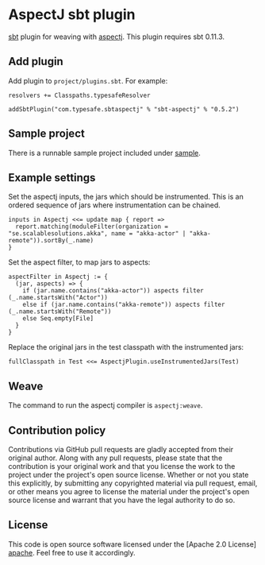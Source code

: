 AspectJ sbt plugin
==================

[sbt] plugin for weaving with [aspectj]. This plugin requires sbt 0.11.3.

[sbt]: https://github.com/harrah/xsbt
[aspectj]: http://www.eclipse.org/aspectj/


Add plugin
----------

Add plugin to `project/plugins.sbt`. For example:

    resolvers += Classpaths.typesafeResolver

    addSbtPlugin("com.typesafe.sbtaspectj" % "sbt-aspectj" % "0.5.2")


Sample project
--------------

There is a runnable sample project included under [sample].

[sample]: https://github.com/typesafehub/sbt-aspectj/tree/master/sample


Example settings
----------------

Set the aspectj inputs, the jars which should be instrumented. This is an
ordered sequence of jars where instrumentation can be chained.

    inputs in Aspectj <<= update map { report =>
      report.matching(moduleFilter(organization = "se.scalablesolutions.akka", name = "akka-actor" | "akka-remote")).sortBy(_.name)
    }

Set the aspect filter, to map jars to aspects:

    aspectFilter in Aspectj := {
      (jar, aspects) => {
        if (jar.name.contains("akka-actor")) aspects filter (_.name.startsWith("Actor"))
        else if (jar.name.contains("akka-remote")) aspects filter (_.name.startsWith("Remote"))
        else Seq.empty[File]
      }
    }

Replace the original jars in the test classpath with the instrumented jars:

    fullClasspath in Test <<= AspectjPlugin.useInstrumentedJars(Test)


Weave
-----

The command to run the aspectj compiler is `aspectj:weave`.


Contribution policy
-------------------

Contributions via GitHub pull requests are gladly accepted from their original
author. Along with any pull requests, please state that the contribution is your
original work and that you license the work to the project under the project's
open source license. Whether or not you state this explicitly, by submitting any
copyrighted material via pull request, email, or other means you agree to
license the material under the project's open source license and warrant that
you have the legal authority to do so.


License
-------

This code is open source software licensed under the [Apache 2.0 License]
[apache]. Feel free to use it accordingly.

[apache]: http://www.apache.org/licenses/LICENSE-2.0.html
